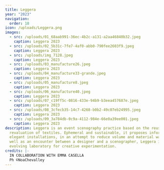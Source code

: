 ```yaml
---
title: Leggera
year: "2023"
navigation:
  order: 18
icon: /uploads/Leggera.png
images:
  - src: /uploads/01_68aab991-36ec-4b2c-a131-a2aa46840b32.jpeg
    caption: Leggera 2023
  - src: /uploads/02_5b31c-7fe7-4af0-abb0-790fee2603f9.jpeg
    caption: Leggera 2023
  - src: /uploads/img_7128.jpeg
    caption: Leggera 2023
  - src: /uploads/03_manufacture26.jpeg
    caption: Leggera 2023
  - src: /uploads/04_manufacture33-grande.jpeg
    caption: Leggera 2023
  - src: /uploads/05_manufacture8.jpeg
    caption: Leggera 2023
  - src: /uploads/06_manufacture40.jpeg
    caption: Leggera 2023
  - src: /uploads/07_c19ff5c-0816-433e-94b9-b3eea457687e.jpeg
    caption: Leggera 2023
  - src: /uploads/08_3cfecb35-14c7-4268-b0b2-49c07eb24995.jpeg
    caption: Leggera 2023
  - src: /uploads/09_3a784db-0c9a-4112-984e-66e0a39ee001.jpeg
    caption: Leggera 2023
description: Leggera is an event scenography practice based on the reuse and
  revaluation of textiles. Ephemeral and sustainable, it proposes informal and
  elegant installations, in an attempt to reduce volume and material waste. As
  well as an encounter between a designer and a scenographer, Leggera is an
  evolving laboratory for creative experimentation.
credits: |-
  IN COLLABORATION WITH EMMA CASELLA
  Ph ©NoaChevalley
---
```

